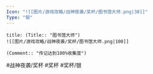 ```yaml
---
Icon: "![[图片/游戏攻略/战神夜袭/奖杯/图书馆大师.png|30]]"
Type: "银"
---
```

```ad-common-silver-trophy
title: (Title:: "图书馆大师")
![[图片/游戏攻略/战神夜袭/奖杯/图书馆大师.png|100]]

(Comment:: "传记达到100%收集度")
```

#战神夜袭/奖杯 #奖杯 #奖杯/银
